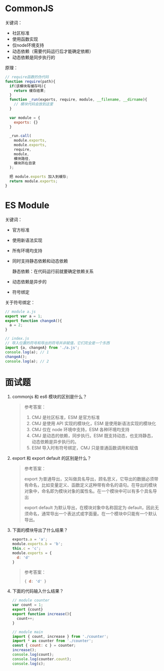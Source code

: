 # CommonJS

关键词：

- 社区标准
- 使用函数实现
- 仅node环境支持
- 动态依赖（需要代码运行后才能确定依赖）
- 动态依赖是同步执行的

原理：

```js
// require函数的伪代码
function require(path){
  if(该模块有缓存吗){
    return 缓存结果;
  }
  function _run(exports, require, module, __filename, __dirname){
    // 模块代码会放到这里
  }
  
  var module = {
    exports: {}
  }
  
  _run.call(
    module.exports, 
    module.exports, 
    require, 
    module, 
    模块路径, 
    模块所在目录
  );
  
  把 module.exports 加入到缓存;
  return module.exports;
}
```

# ES Module

关键词：

- 官方标准

- 使用新语法实现

- 所有环境均支持

- 同时支持静态依赖和动态依赖

  静态依赖：在代码运行前就要确定依赖关系

- 动态依赖是异步的

- 符号绑定

关于符号绑定：

```js
// module a.js
export var a = 1;
export function changeA(){
  a = 2;
}

// index.js
// 导入位置的符号和导出的符号并非赋值，它们完全是一个东西
import {a, changeA} from './a.js';
console.log(a); // 1
changeA();
console.log(a); // 2
```



# 面试题

1. commonjs 和 es6 模块的区别是什么？

   > 参考答案：
   >
   > 1. CMJ 是社区标准，ESM 是官方标准
   > 2. CMJ 是使用 API 实现的模块化，ESM 是使用新语法实现的模块化
   > 3. CMJ 仅在 node 环境中支持，ESM 各种环境均支持
   > 4. CMJ 是动态的依赖，同步执行。ESM 既支持动态，也支持静态，动态依赖是异步执行的。
   > 5. ESM 导入时有符号绑定，CMJ 只是普通函数调用和赋值

2. export 和 export default 的区别是什么？

   > 参考答案：
   >
   > export 为普通导出，又叫做具名导出，顾名思义，它导出的数据必须带有命名，比如变量定义、函数定义这种带有命名的语句。在导出的模块对象中，命名即为模块对象的属性名。在一个模块中可以有多个具名导出
   >
   > export default 为默认导出，在模块对象中名称固定为 default，因此无须命名，通常导出一个表达式或字面量。在一个模块中只能有一个默认导出。

3. 下面的模块导出了什么结果？

   ```js
   exports.a = 'a';
   module.exports.b = 'b';
   this.c = 'c';
   module.exports = {
     d: 'd'
   }
   ```

   > 参考答案：
   >
   > ```js
   > { d: 'd' }
   > ```

4. 下面的代码输入什么结果？

   ```js
   // module counter
   var count = 1;
   export {count}
   export function increase(){
     count++;
   }
   
   // module main
   import { count, increase } from './counter';
   import * as counter from './counter';
   const { count: c } = counter;
   increase();
   console.log(count);
   console.log(counter.count);
   console.log(c);
   ```

   

